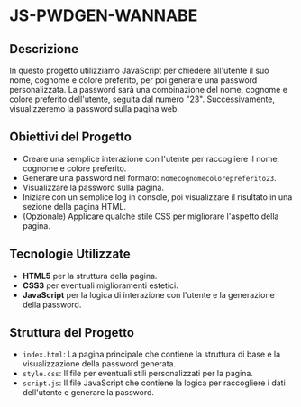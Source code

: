 
# JS-PWDGEN-WANNABE

## Descrizione

In questo progetto utilizziamo JavaScript per chiedere all'utente il suo nome, cognome e colore preferito, per poi generare una password personalizzata. La password sarà una combinazione del nome, cognome e colore preferito dell'utente, seguita dal numero "23". Successivamente, visualizzeremo la password sulla pagina web.

## Obiettivi del Progetto

- Creare una semplice interazione con l'utente per raccogliere il nome, cognome e colore preferito.
- Generare una password nel formato: `nomecognomecolorepreferito23`.
- Visualizzare la password sulla pagina.
- Iniziare con un semplice log in console, poi visualizzare il risultato in una sezione della pagina HTML.
- (Opzionale) Applicare qualche stile CSS per migliorare l'aspetto della pagina.

## Tecnologie Utilizzate

- **HTML5** per la struttura della pagina.
- **CSS3** per eventuali miglioramenti estetici.
- **JavaScript** per la logica di interazione con l'utente e la generazione della password.

## Struttura del Progetto

- `index.html`: La pagina principale che contiene la struttura di base e la visualizzazione della password generata.
- `style.css`: Il file per eventuali stili personalizzati per la pagina.
- `script.js`: Il file JavaScript che contiene la logica per raccogliere i dati dell'utente e generare la password.
